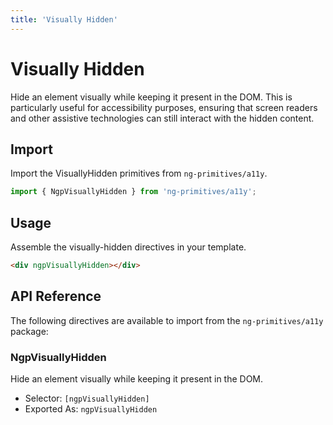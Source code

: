 ```yaml
---
title: 'Visually Hidden'
---
```


# Visually Hidden

Hide an element visually while keeping it present in the DOM. This is particularly useful for accessibility purposes, ensuring that screen readers and other assistive technologies can still interact with the hidden content.

## Import

Import the VisuallyHidden primitives from `ng-primitives/a11y`.

```ts
import { NgpVisuallyHidden } from 'ng-primitives/a11y';
```

## Usage

Assemble the visually-hidden directives in your template.

```html
<div ngpVisuallyHidden></div>
```

## API Reference

The following directives are available to import from the `ng-primitives/a11y` package:

### NgpVisuallyHidden

Hide an element visually while keeping it present in the DOM.

- Selector: `[ngpVisuallyHidden]`
- Exported As: `ngpVisuallyHidden`
